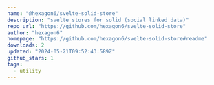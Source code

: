 ```yaml
---
name: "@hexagon6/svelte-solid-store"
description: "svelte stores for solid (social linked data)"
repo_url: "https://github.com/hexagon6/svelte-solid-store"
author: "hexagon6"
homepage: "https://github.com/hexagon6/svelte-solid-store#readme"
downloads: 2
updated: "2024-05-21T09:52:43.589Z"
github_stars: 1
tags: 
  - utility
---
```

